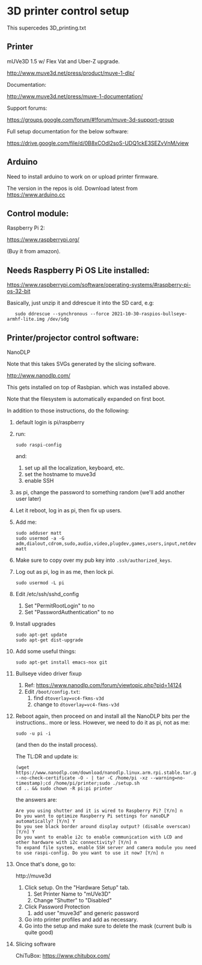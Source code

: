 # 3D printer control setup

This supercedes 3D_printing.txt

## Printer

   mUVe3D 1.5 w/ Flex Vat and Uber-Z upgrade.

   http://www.muve3d.net/press/product/muve-1-dlp/

   Documentation:

   http://www.muve3d.net/press/muve-1-documentation/

   Support forums:

   https://groups.google.com/forum/#!forum/muve-3d-support-group

   Full setup documentation for the below software:

   https://drive.google.com/file/d/0B8xCOdl2soS-UDQ1ckE3SEZvVnM/view

## Arduino

   Need to install arduino to work on or upload printer firmware.

   The version in the repos is old. Download latest from
https://www.arduino.cc

## Control module:

   Raspberry Pi 2:

   https://www.raspberrypi.org/

   (Buy it from amazon).

## Needs Raspberry Pi OS Lite installed:

   https://www.raspberrypi.com/software/operating-systems/#raspberry-pi-os-32-bit

   Basically, just unzip it and ddrescue it into the SD card, e.g:

       sudo ddrescue --synchronous --force 2021-10-30-raspios-bullseye-armhf-lite.img /dev/sdg

## Printer/projector control software:

   NanoDLP

   Note that this takes SVGs generated by the slicing software.

   http://www.nanodlp.com/

   This gets installed on top of Rasbpian. which was installed above.

   Note that the filesystem is automatically expanded on first boot.

   In addition to those instructions, do the following:

   1. default login is pi/raspberry
   1. run:

          sudo raspi-config 

      and:

      1. set up all the localization, keyboard, etc.
      1. set the hostname to muve3d
      1. enable SSH

   1. as pi, change the password to something random (we'll add another user later)

   1. Let it reboot, log in as pi, then fix up users.

   1. Add me:

          sudo adduser matt
          sudo usermod -a -G adm,dialout,cdrom,sudo,audio,video,plugdev,games,users,input,netdev,gpio,i2c,spi matt

   1. Make sure to copy over my pub key into `.ssh/authorized_keys`.

   1. Log out as pi, log in as me, then lock pi.

          sudo usermod -L pi

   1. Edit /etc/ssh/sshd_config

      1. Set "PermitRootLogin" to no
      1. Set "PasswordAuthentication" to no

   1. Install upgrades

          sudo apt-get update
          sudo apt-get dist-upgrade

   1. Add some useful things:

          sudo apt-get install emacs-nox git

   1. Bullseye video driver fixup
      1. Ref: https://www.nanodlp.com/forum/viewtopic.php?pid=14124
      1. Edit `/boot/config.txt`:
         1. find `dtoverlay=vc4-fkms-v3d`
         1. change to `dtoverlay=vc4-fkms-v3d`

   1. Reboot again, then proceed on and install all the NanoDLP bits per the
   instructions.. more or less. However, we need to do it as pi, not as me:

          sudo -u pi -i

      (and then do the install process).
      
      The TL:DR and update is:

          (wget https://www.nanodlp.com/download/nanodlp.linux.arm.rpi.stable.tar.gz --no-check-certificate -O - | tar -C /home/pi -xz --warning=no-timestamp);cd /home/pi/printer;sudo ./setup.sh
          cd .. && sudo chown -R pi:pi printer
          
      the answers are:

          Are you using shutter and it is wired to Raspberry Pi? [Y/n] n
          Do you want to optimize Raspberry Pi settings for nanoDLP automatically? [Y/n] Y
          Do you see black border around display output? (disable overscan) [Y/n] Y
          Do you want to enable i2c to enable communication with LCD and other hardware with i2c connectivity? [Y/n] n
          To expand file system, enable SSH server and camera module you need to use raspi-config. Do you want to use it now? [Y/n] n

   1. Once that's done, go to:

      http://muve3d

      1. Click setup. On the "Hardware Setup" tab.
          1. Set Printer Name to "mUVe3D"
          1. Change "Shutter" to "Disabled"
      1. Click Password Protection
          1. add user "muve3d" and generic password
      1. Go into printer profiles and add as necessary.
      1. Go into the setup and make sure to delete the mask (current bulb is quite good)

   1. Slicing software

      ChiTuBox: https://www.chitubox.com/